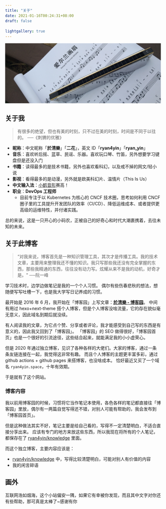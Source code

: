```yaml
---
title: "关于"
date: 2021-01-16T00:24:31+08:00
draft: false

lightgallery: true
---
```


![口琴](harmonica.jpg)

## 关于我

>有很多的绝望，但也有美的时刻，只不过在美的时刻，时间是不同于以往的。 ──《刺猬的优雅》

- **昵称**：中文昵称「**於清樂**」「**二花**」，英文 ID「**ryan4yin**」「**ryan_yin**」
- **音乐**：喜欢听后摇、蓝草、民谣、乐器。喜欢玩口琴、竹笛，另外想要学习键盘但是还没入门
- **书籍**：读得最多的是技术书籍，另外也喜欢看科幻，以及戒不掉的网文/轻小说
- **影视**：看得最多的是动漫，另外就是欧美科幻片、温情片（This Is Us）
- **中文输入法**：[小鹤音形](https://flypy.com/)赛高！
- **职业**：**DevOps 工程师**
  - 目前专注于以 Kubernetes 为核心的 CNCF 技术圈，思考如何利用 CNCF 圈子里的工具提升开发团队的效率（CI/CD）、降低运维成本、或者提供更高级的运维特性，并付诸实践。


总的来说，这是一只开心的小码农，正被自己的好奇心和时代大潮裹携着，去往未知的未来。

## 关于此博客


>“对我来说，博客首先是一种知识管理工具，其次才是传播工具。我的技术文章，主要用来整理我还不懂的知识。我只写那些我还没有完全掌握的东西，那些我精通的东西，往往没有动力写。炫耀从来不是我的动机，好奇才是。"   ──阮一峰


学习技术时，边学边做笔记是我的一个个人习惯。
偶尔有些伤春悲秋的想法，想随便写写吐槽一下，也是我大学写日记养成的习惯。

最开始是 2016 年 6 月，我开始在「博客园」上写文章：[**於清樂 - 博客园**](https://www.cnblogs.com/kirito-c/)。
中间有用过 hexo+next-theme 搭个人博客，但是个人博客没啥流量，它的存在貌似毫无意义，因此域名到期后就没续。

有人阅读我的文章，为它点个赞、分享或者评论，我才能感受到自己写的东西是有意义的，因此我又回到了「博客园」。
「博客园」的 SEO 做得很好，「博客园首页」也是一个很好的引流途径，这些结合起来，就能满足我的小小虚荣心。

但是 2020 年通过独立博客，见识了各种各样的大佬们。大家的博客，通过一条条友链连接在一起，我觉得这非常有趣。
而且个人博客的主题更丰富多彩，通过 github actions + github pages 来搭博客，也没啥成本。
恰好最近又买了一个域名 `ryan4yin.space`，十年有效期。

于是就有了这个网站。

### 博客内容

我以前用博客园的时候，习惯将它当作笔记本使用，各色各样的笔记都直接往「博客园」里放，偶尔有一两篇自觉写得还不错，对别人可能有帮助的，我会发布到「博客园首页」。

但是这种做法其实不好，笔记主要是给自己看的，写得不一定清楚明白，不适合直接分享出来。
应该有专门的地方来放这些东西，所以我现在将所有的个人笔记，都保存在了 [ryan4yin/knowledge](https://github.com/ryan4yin/knowledge) 里面。

而这个独立博客，主要内容应该是：

- [ryan4yin/knowledge](https://github.com/ryan4yin/knowledge) 中，写得比较清楚明白，可能对别人有价值的内容
- 我的闲言碎语


## 画外

互联网浩如烟海，这个小站偏安一隅，如果它有幸被你发现，而且其中文字对你还有些帮助，那可真是太棒了~感谢有你

